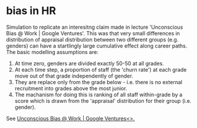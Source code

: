 # bias in HR

Simulation to replicate an interesitng claim made in lecture 'Unconscious Bias @ Work | Google Ventures'. This was that very small differences in distribution of appraisal distribution between two  different groups (e.g. genders) can have a startlingly large cumulative effect along career paths. The basic modelling assumptions are:

<ol>
<li>
At time zero, genders are divided exactly 50-50 at all grades.
<li>
At each time step, a proportion of staff (the 'churn rate') at each grade move out of that grade independently of gender. 
<li>
They are replace only from the grade below - i.e. there is no external recruitment into grades above the most junior.
<li>
The machanism for doing this is ranking of all staff within-grade by a score which is drawn from the 'appraisal' distribution for their group (i.e. gender).
</ol>

See <a href="https://www.youtube.com/watch?v=nLjFTHTgEVU&t=0s">Unconscious Bias @ Work | Google Ventures<>.

